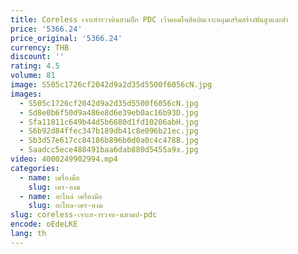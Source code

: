 ```yaml
---
title: Coreless เจาะสํารวจหินสามปีก PDC เว้าคอมโพสิตบิตเจาะหลุมเสริมสร้างฟันสูงและต่ํา
price: '5366.24'
price_original: '5366.24'
currency: THB
discount: ''
rating: 4.5
volume: 81
image: S505c1726cf2042d9a2d35d5500f6056cN.jpg
images:
  - S505c1726cf2042d9a2d35d5500f6056cN.jpg
  - Sd8e0b6f50d9a486e8d6e39eb0ac16b93D.jpg
  - Sfa11811c649b44d5b6680d1fd10206abH.jpg
  - S6b92d84ffec347b189db41c8e096b21ec.jpg
  - Sb3d57e617cc84186b896b0d0a0c4c478B.jpg
  - Saadcc5ece488491baa6dab880d5455a9x.jpg
video: 4000249902994.mp4
categories:
  - name: เครื่องมือ
    slug: เคร-องม
  - name: อะไหล่ เครื่องมือ
    slug: อะไหล-เคร-องม
slug: coreless-เจาะส-ารวจห-นสามป-pdc
encode: oEdeLKE
lang: th
---
```

  